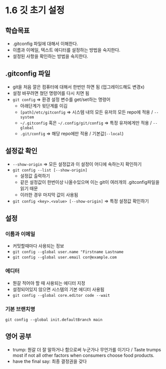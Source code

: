 # 1.6 깃 초기 설정

## 학습목표
- .gitconfig 파일에 대해서 이해한다.
- 이름과 이메일, 텍스트 에디터를 설정하는 방법을 숙지한다.
- 설정된 사항을 확인하는 방법을 숙지한다.

## .gitconfig 파일
- git을 처음 깔은 컴퓨터에 대해서 한번만 하면 됨 (업그레이드해도 변경x)
- 설정 바꾸려면 쳤던 명령어를 다시 치면 됨
- `git config` => 환경 설정 변수를 get/set하는 명령어
   - 아래단계가 윗단계를 이김
   - `[path]/etc/gitconfig` => 시스템 내의 모든 유저의 모든 repo에 적용 / `--system`
   - `~/.gitconfig` 혹은 `~/.config/git/config` => 특정 유저에게만 적용 / `--global`
   - `.git/config` => 해당 repo에만 적용 / 기본값(`--local`)

## 설정값 확인
- `--show-origin` => 모든 설정값과 이 설정이 어디에 속하는지 확인하기
- `git config --list [--show-origin]`
   - 설정값 출력하기
   - 같은 설정값이 한번이상 나올수있으며 이는 git이 여러개의 .gitconfig파일을 읽기 때문
   - 이러한 경우 마지막 값이 사용됨
- `git config <key>.<value> [--show-origin]` => 특정 설정값 확인하기

## 설정
### 이름과 이메일
- 커밋할때마다 사용되는 정보
- `git config --global user.name "Firstname Lastname`
- `git config --global user.email cor@example.com`
### 에디터
- 뭔갈 적어야 할 때 사용되는 에디터 지정
- 설정되어있지 않으면 시스템의 기본 에디터 사용됨
- `git config --global core.editor code --wait`
### 기본 브랜치명
`git config --global init.defaultBranch main`

## 영어 공부
- trump: 뭔갈 더 잘 말하거나 함으로써 누군가나 무언가를 이기다 / Taste trumps most if not all other factors when consumers choose food products.
- have the final say: 최종 결정권을 갖다